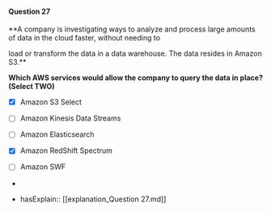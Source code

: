 #### Question  27

**A company is investigating ways to analyze and process large amounts of data in the cloud faster, without needing to

load or transform the data in a data warehouse. The data resides in Amazon S3.**

**Which AWS services would allow the company to query the data in place? (Select TWO)**

- [x] Amazon S3 Select

- [ ] Amazon Kinesis Data Streams

- [ ] Amazon Elasticsearch

- [x] Amazon RedShift Spectrum

- [ ] Amazon SWF

*

- hasExplain:: [[explanation_Question  27.md]]
